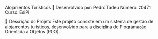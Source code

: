 Alojamentos Turísticos 💼
Desenvolvido por: Pedro Tadeu
Número: 20471
Curso: EsiPl

📖 Descrição do Projeto
Este projeto consiste em um sistema de gestão de alojamentos turísticos, desenvolvido para a disciplina de Programação Orientada a Objetos (POO).
